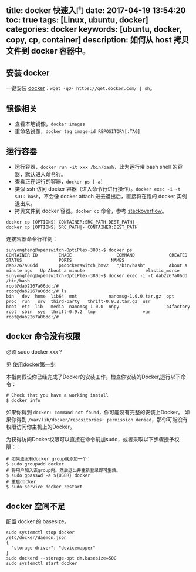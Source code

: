 title: docker 快速入门
date: 2017-04-19 13:54:20
toc: true
tags: [Linux, ubuntu, docker]
categories: docker
keywords: [ubuntu, docker, copy, cp, container]
description: 如何从 host 拷贝文件到 docker 容器中。
---

## 安装 docker

一键安装 [docker](https://docs.docker.com/engine/installation/)：`wget -qO- https://get.docker.com/ | sh`。

## 镜像相关

* 查看本地镜像，`docker images`
* 重命名镜像，`docker tag image-id REPOSITORY[:TAG]`

## 运行容器

* 运行容器，`docker run -it xxx /bin/bash`，此为运行带 bash shell 的容器，默认进入命令行。
* 查看正在运行的容器，`docker ps [-a]`
* 类似 ssh 访问 docker 容器（进入命令行进行操作）。`docker exec -i -t $DID bash`，不会像 docker attach 进去退出后，直接将在跑的 docker 实例退出来。
* 拷贝文件到 docker 容器。`docker cp` 命令，参考 [stackoverflow](http://stackoverflow.com/questions/22907231/copying-files-from-host-to-docker-container)。

```
docker cp [OPTIONS] CONTAINER:SRC_PATH DEST_PATH|-
docker cp [OPTIONS] SRC_PATH|- CONTAINER:DEST_PATH
```

连接容器命令行样例：

```
sunyongfeng@openswitch-OptiPlex-380:~$ docker ps
CONTAINER ID        IMAGE                 COMMAND             CREATED              STATUS              PORTS               NAMES
dab2267a06dd        p4dockerswitch_bmv2   "/bin/bash"         About a minute ago   Up About a minute                       elastic_morse
sunyongfeng@openswitch-OptiPlex-380:~$ docker exec -i -t dab2267a06dd /bin/bash
root@dab2267a06dd:/# 
root@dab2267a06dd:/# ls
bin   dev  home  lib64  mnt            nanomsg-1.0.0.tar.gz  opt        proc  run   srv  third-party   thrift-0.9.2.tar.gz  usr
boot  etc  lib   media  nanomsg-1.0.0  nnpy                  p4factory  root  sbin  sys  thrift-0.9.2  tmp                  var
root@dab2267a06dd:/#
```

## docker 命令没有权限
必须 sudo docker xxx？

见 [使用docker第一步](http://wiki.jikexueyuan.com/project/docker/articles/basics.html):

本指南假设你已经完成了Docker的安装工作。检查你安装的Docker,运行以下命令：

```
# Check that you have a working install
$ docker info
```

如果你得到 `docker: command not found`，你可能没有完整的安装上Docker。
如果你得到 `/var/lib/docker/repositories: permission denied`，那你可能没有权限访问你主机上的Docker。

为获得访问Docker权限可以直接在命令前加sudo，或者采取以下步骤授予权限：：

```
# 如果还没有docker group就添加一个：
$ sudo groupadd docker
# 将用户加入该group内。然后退出并重新登录即可生效。
$ sudo gpasswd -a ${USER} docker
# 重启docker
$ sudo service docker restart
```

## docker 空间不足
配置 docker 的 basesize。

```
sudo systemctl stop docker
/etc/docker/daemon.json
{
  "storage-driver": "devicemapper"
}
sudo dockerd --storage-opt dm.basesize=50G
sudo systemctl start docker
```
